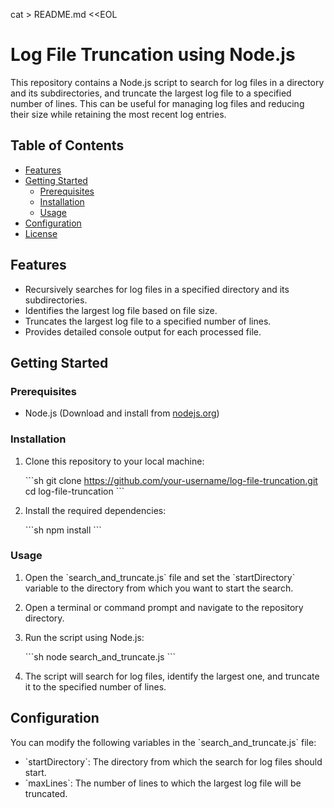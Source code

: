 cat > README.md <<EOL

# Log File Truncation using Node.js

This repository contains a Node.js script to search for log files in a directory and its subdirectories, and truncate the largest log file to a specified number of lines. This can be useful for managing log files and reducing their size while retaining the most recent log entries.

## Table of Contents

- [Features](#features)
- [Getting Started](#getting-started)
  - [Prerequisites](#prerequisites)
  - [Installation](#installation)
  - [Usage](#usage)
- [Configuration](#configuration)
- [License](#license)

## Features

- Recursively searches for log files in a specified directory and its subdirectories.
- Identifies the largest log file based on file size.
- Truncates the largest log file to a specified number of lines.
- Provides detailed console output for each processed file.

## Getting Started

### Prerequisites

- Node.js (Download and install from [nodejs.org](https://nodejs.org/))

### Installation

1. Clone this repository to your local machine:

   \```sh
   git clone https://github.com/your-username/log-file-truncation.git
   cd log-file-truncation
   \```

2. Install the required dependencies:

   \```sh
   npm install
   \```

### Usage

1. Open the \`search_and_truncate.js\` file and set the \`startDirectory\` variable to the directory from which you want to start the search.

2. Open a terminal or command prompt and navigate to the repository directory.

3. Run the script using Node.js:

   \```sh
   node search_and_truncate.js
   \```

4. The script will search for log files, identify the largest one, and truncate it to the specified number of lines.

## Configuration

You can modify the following variables in the \`search_and_truncate.js\` file:

- \`startDirectory\`: The directory from which the search for log files should start.
- \`maxLines\`: The number of lines to which the largest log file will be truncated.
